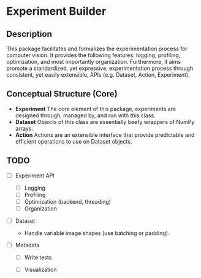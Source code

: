 # Experiment Builder

Description
---
This package facilitates and formalizes the experimentation process for computer vision. It provides the following features: logging, profiling, optimization, and most importantly organization. Furthermore, it aims promote a standardized, yet expressive, experimentation process through consistent, yet easily extensible, APIs (e.g. Dataset, Action, Experiment).

## Conceptual Structure (Core)

- **Experiment** The core element of this package, experiments are designed through, managed by, and run with this class.  
- **Dataset** Objects of this class are essentially beefy wrappers of NumPy arrays.
- **Action** Actions are an extensible interface that provide predictable and efficient operations to use on Dataset objects.


## TODO

- [ ] Experiment API
    - [ ] Logging
    - [ ] Profiling
    - [ ] Optimization (backend, threading)
    - [ ] Organization

- [ ] Dataset
    - Handle variable image shapes (use batching or padding). 

- [ ] Metadata
    - [ ] Write tests
    - [ ] Visualization
    